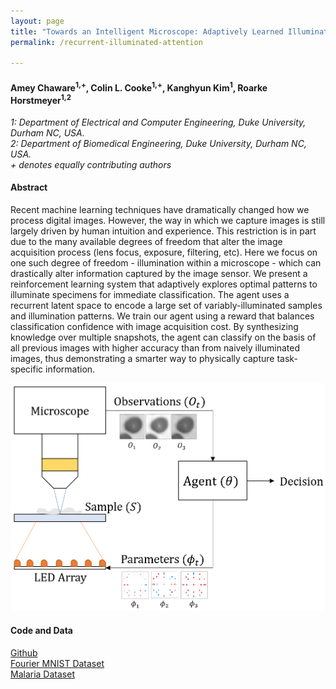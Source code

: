 ```yaml
---
layout: page
title: "Towards an Intelligent Microscope: Adaptively Learned Illumination for Optimal Sample Classification"
permalink: /recurrent-illuminated-attention

---
```

#### Amey Chaware<sup>1,+</sup>, Colin L. Cooke<sup>1,+</sup>, Kanghyun Kim<sup>1</sup>, Roarke Horstmeyer<sup>1,2</sup>
*1: Department of Electrical and Computer Engineering, Duke University, Durham NC, USA.*  
*2: Department of Biomedical Engineering, Duke University, Durham NC, USA.*  
*+ denotes equally contributing authors*  

#### Abstract
Recent machine learning techniques have dramatically changed how we process digital images. However, the way in which we capture images is still largely driven by human intuition and experience. This restriction is in part due to the many available degrees of freedom that alter the image acquisition process (lens focus, exposure, filtering, etc). Here we focus on one such degree of freedom - illumination within a microscope - which can drastically alter information captured by the image sensor. We present a reinforcement learning system that adaptively explores optimal patterns to illuminate specimens for immediate classification. The agent uses a recurrent latent space to encode a large set of variably-illuminated samples and illumination patterns. We train our agent using a reward that balances classification confidence with image acquisition cost. By synthesizing knowledge over multiple snapshots, the agent can classify on the basis of all previous images with higher accuracy than from naively illuminated images, thus demonstrating a smarter way to physically capture task-specific information.

![Our setup](/projects/rl-illumination/agent_env_small.png)


#### Code and Data
[Github](https://github.com/clvcooke/recurrent-illuminated-attention)  
[Fourier MNIST Dataset](https://www.kaggle.com/clvcooke/fourier-mnist-hard)  
[Malaria Dataset](https://www.kaggle.com/clvcooke/fourier-malaria)
